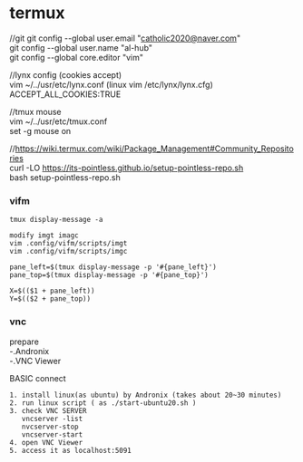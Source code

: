 # termux

//git
git config --global user.email "catholic2020@naver.com"  
git config --global user.name "al-hub"  
git config --global core.editor "vim"  

//lynx config (cookies accept)  
vim ~/../usr/etc/lynx.conf (linux vim /etc/lynx/lynx.cfg)  
ACCEPT_ALL_COOKIES:TRUE  

//tmux mouse  
vim ~/../usr/etc/tmux.conf  
set -g mouse on  

//https://wiki.termux.com/wiki/Package_Management#Community_Repositories  
curl -LO https://its-pointless.github.io/setup-pointless-repo.sh  
bash setup-pointless-repo.sh  


### vifm  
```
tmux display-message -a  

modify imgt imagc  
vim .config/vifm/scripts/imgt  
vim .config/vifm/scripts/imgc  
  
pane_left=$(tmux display-message -p '#{pane_left}')  
pane_top=$(tmux display-message -p '#{pane_top}')  
  
X=$(($1 + pane_left))  
Y=$(($2 + pane_top))  
```


### vnc  
prepare  
-.Andronix  
-.VNC Viewer  

BASIC connect
```
1. install linux(as ubuntu) by Andronix (takes about 20~30 minutes)
2. run linux script ( as ./start-ubuntu20.sh )
3. check VNC SERVER 
   vncserver -list  
   nvcserver-stop  
   vncserver-start  
4. open VNC Viewer
5. access it as localhost:5091
   
```
